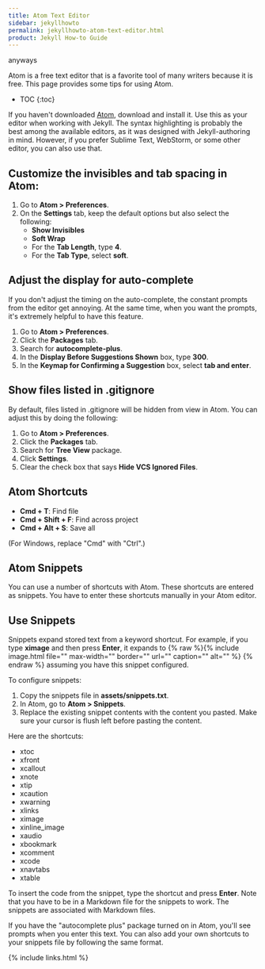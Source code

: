 ```yaml
---
title: Atom Text Editor
sidebar: jekyllhowto
permalink: jekyllhowto-atom-text-editor.html
product: Jekyll How-to Guide
---
```


anyways

Atom is a free text editor that is a favorite tool of many writers because it is free. This page provides some tips for using Atom.

* TOC
{:toc}

If you haven't downloaded [Atom](https://atom.io/), download and install it. Use this as your editor when working with Jekyll. The syntax highlighting is probably the best among the available editors, as it was designed with Jekyll-authoring in mind. However, if you prefer Sublime Text, WebStorm, or some other editor, you can also use that.

## Customize the invisibles and tab spacing in Atom:

1.  Go to **Atom > Preferences**.
2.  On the **Settings** tab, keep the default options but also select the following:
    * **Show Invisibles**
    * **Soft Wrap**
    * For the **Tab Length**, type **4**.
    * For the **Tab Type**, select **soft**.

## Adjust the display for auto-complete

If you don't adjust the timing on the auto-complete, the constant prompts from the editor get annoying. At the same time, when you want the prompts, it's extremely helpful to have this feature.

1.  Go to **Atom > Preferences**.
2.  Click the **Packages** tab.
3.  Search for **autocomplete-plus**.
4.  In the **Display Before Suggestions Shown** box, type **300**.
5.  In the **Keymap for Confirming a Suggestion** box, select **tab and enter**.

## Show files listed in .gitignore

By default, files listed in .gitignore will be hidden from view in Atom. You can adjust this by doing the following:

1.  Go to **Atom > Preferences**.
2.  Click the **Packages** tab.
3.  Search for **Tree View** package.
4.  Click **Settings**.
5.  Clear the check box that says **Hide VCS Ignored Files**.

## Atom Shortcuts

* **Cmd + T**: Find file
* **Cmd + Shift + F**: Find across project
* **Cmd + Alt + S**: Save all

(For Windows, replace "Cmd" with "Ctrl".)

## Atom Snippets

You can use a number of shortcuts with Atom. These shortcuts are entered as snippets. You have to enter these shortcuts manually in your Atom editor.

## Use Snippets

Snippets expand stored text from a keyword shortcut. For example, if you type **ximage** and then press **Enter**, it expands to {% raw %}{% include image.html  file="" max-width="" border=""  url="" caption="" alt="" %} {% endraw %} assuming you have this snippet configured.

To configure snippets:

1.  Copy the snippets file in **assets/snippets.txt**.
1.  In Atom, go to **Atom > Snippets**.
2.  Replace the existing snippet contents with the content you pasted. Make sure your cursor is flush left before pasting the content.

Here are the shortcuts:

*  xtoc
*  xfront
*  xcallout
*  xnote
*  xtip
*  xcaution
*  xwarning
*  xlinks
*  ximage
*  xinline_image
*  xaudio
*  xbookmark
*  xcomment
*  xcode
*  xnavtabs
*  xtable

To insert the code from the snippet, type the shortcut and press **Enter**. Note that you have to be in a Markdown file for the snippets to work. The snippets are associated with Markdown files.

If you have the "autocomplete plus" package turned on in Atom, you'll see prompts when you enter this text. You can also add your own shortcuts to your snippets file by following the same format.

{% include links.html %}
